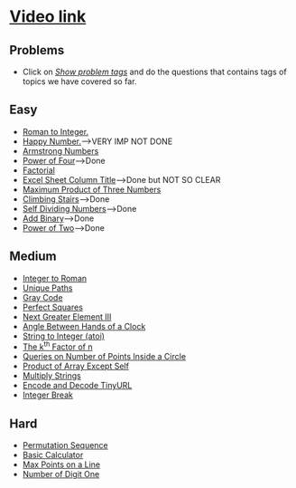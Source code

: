 # [Video link](https://youtu.be/lmSpZ0bjCyQ)

## Problems
- Click on [*Show problem tags*](https://leetcode.com/tag/math/) and do the questions that contains tags of topics we have covered so far.

## Easy
- [Roman to Integer.](https://leetcode.com/problems/roman-to-integer/)
- [Happy Number.](https://leetcode.com/problems/happy-number/)-->VERY IMP NOT DONE
- [Armstrong Numbers ](https://practice.geeksforgeeks.org/problems/armstrong-numbers2727/1/?category[]=Mathematical&category[]=Mathematical&page=2&query=category[]Mathematicalpage2category[]Mathematical)
- [Power of Four](https://leetcode.com/problems/power-of-four/)-->Done
- [Factorial](https://practice.geeksforgeeks.org/problems/factorial5739/1/?category[]=Mathematical&category[]=Mathematical&page=3&query=category[]Mathematicalpage3category[]Mathematical)
- [Excel Sheet Column Title](https://leetcode.com/problems/excel-sheet-column-title/)-->Done but NOT SO CLEAR
- [Maximum Product of Three Numbers](https://leetcode.com/problems/maximum-product-of-three-numbers/)
- [Climbing Stairs](https://leetcode.com/problems/climbing-stairs/)-->Done
- [Self Dividing Numbers](https://leetcode.com/problems/self-dividing-numbers/)-->Done
- [Add Binary](https://leetcode.com/problems/add-binary/)-->Done
- [Power of Two](https://leetcode.com/problems/power-of-two/)-->Done

## Medium
- [Integer to Roman](https://leetcode.com/problems/integer-to-roman/)
- [Unique Paths](https://leetcode.com/problems/unique-paths/)
- [Gray Code](https://leetcode.com/problems/gray-code/)
- [Perfect Squares](https://leetcode.com/problems/perfect-squares/)
- [Next Greater Element III](https://leetcode.com/problems/next-greater-element-iii/)
- [Angle Between Hands of a Clock](https://leetcode.com/problems/angle-between-hands-of-a-clock/)
- [String to Integer (atoi)](https://leetcode.com/problems/string-to-integer-atoi/)
- [The k<sup>th</sup> Factor of n](https://leetcode.com/problems/the-kth-factor-of-n/)
- [Queries on Number of Points Inside a Circle](https://leetcode.com/problems/queries-on-number-of-points-inside-a-circle/)
- [Product of Array Except Self](https://leetcode.com/problems/product-of-array-except-self/)
- [Multiply Strings](https://leetcode.com/problems/multiply-strings/)
- [Encode and Decode TinyURL](https://leetcode.com/problems/encode-and-decode-tinyurl/)
- [Integer Break](https://leetcode.com/problems/integer-break/)


## Hard
- [Permutation Sequence](https://leetcode.com/problems/permutation-sequence/)
- [Basic Calculator](https://leetcode.com/problems/basic-calculator/)
- [Max Points on a Line](https://leetcode.com/problems/max-points-on-a-line/)
- [Number of Digit One](https://leetcode.com/problems/number-of-digit-one/)

